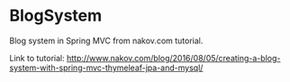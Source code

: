 # BlogSystem
Blog system in Spring MVC from nakov.com tutorial.

Link to tutorial: http://www.nakov.com/blog/2016/08/05/creating-a-blog-system-with-spring-mvc-thymeleaf-jpa-and-mysql/
